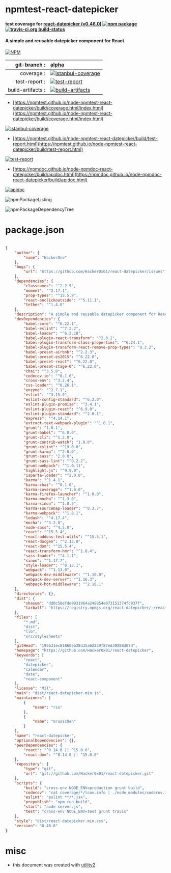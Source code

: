# npmtest-react-datepicker

#### test coverage for  [react-datepicker (v0.46.0)](https://github.com/Hacker0x01/react-datepicker)  [![npm package](https://img.shields.io/npm/v/npmtest-react-datepicker.svg?style=flat-square)](https://www.npmjs.org/package/npmtest-react-datepicker) [![travis-ci.org build-status](https://api.travis-ci.org/npmtest/node-npmtest-react-datepicker.svg)](https://travis-ci.org/npmtest/node-npmtest-react-datepicker)

#### A simple and reusable datepicker component for React

[![NPM](https://nodei.co/npm/react-datepicker.png?downloads=true&downloadRank=true&stars=true)](https://www.npmjs.com/package/react-datepicker)

| git-branch : | [alpha](https://github.com/npmtest/node-npmtest-react-datepicker/tree/alpha)|
|--:|:--|
| coverage : | [![istanbul-coverage](https://npmtest.github.io/node-npmtest-react-datepicker/build/coverage.badge.svg)](https://npmtest.github.io/node-npmtest-react-datepicker/build/coverage.html/index.html)|
| test-report : | [![test-report](https://npmtest.github.io/node-npmtest-react-datepicker/build/test-report.badge.svg)](https://npmtest.github.io/node-npmtest-react-datepicker/build/test-report.html)|
| build-artifacts : | [![build-artifacts](https://npmtest.github.io/node-npmtest-react-datepicker/glyphicons_144_folder_open.png)](https://github.com/npmtest/node-npmtest-react-datepicker/tree/gh-pages/build)|

- [https://npmtest.github.io/node-npmtest-react-datepicker/build/coverage.html/index.html](https://npmtest.github.io/node-npmtest-react-datepicker/build/coverage.html/index.html)

[![istanbul-coverage](https://npmtest.github.io/node-npmtest-react-datepicker/build/screenCapture.buildCi.browser.%252Ftmp%252Fbuild%252Fcoverage.lib.html.png)](https://npmtest.github.io/node-npmtest-react-datepicker/build/coverage.html/index.html)

- [https://npmtest.github.io/node-npmtest-react-datepicker/build/test-report.html](https://npmtest.github.io/node-npmtest-react-datepicker/build/test-report.html)

[![test-report](https://npmtest.github.io/node-npmtest-react-datepicker/build/screenCapture.buildCi.browser.%252Ftmp%252Fbuild%252Ftest-report.html.png)](https://npmtest.github.io/node-npmtest-react-datepicker/build/test-report.html)

- [https://npmdoc.github.io/node-npmdoc-react-datepicker/build/apidoc.html](https://npmdoc.github.io/node-npmdoc-react-datepicker/build/apidoc.html)

[![apidoc](https://npmdoc.github.io/node-npmdoc-react-datepicker/build/screenCapture.buildCi.browser.%252Ftmp%252Fbuild%252Fapidoc.html.png)](https://npmdoc.github.io/node-npmdoc-react-datepicker/build/apidoc.html)

![npmPackageListing](https://npmtest.github.io/node-npmtest-react-datepicker/build/screenCapture.npmPackageListing.svg)

![npmPackageDependencyTree](https://npmtest.github.io/node-npmtest-react-datepicker/build/screenCapture.npmPackageDependencyTree.svg)



# package.json

```json

{
    "author": {
        "name": "HackerOne"
    },
    "bugs": {
        "url": "https://github.com/Hacker0x01/react-datepicker/issues"
    },
    "dependencies": {
        "classnames": "^2.2.5",
        "moment": "^2.17.1",
        "prop-types": "^15.5.8",
        "react-onclickoutside": "^5.11.1",
        "tether": "^1.4.0"
    },
    "description": "A simple and reusable datepicker component for React",
    "devDependencies": {
        "babel-core": "^6.22.1",
        "babel-eslint": "^7.2.2",
        "babel-loader": "^6.2.10",
        "babel-plugin-react-transform": "^2.0.2",
        "babel-plugin-transform-class-properties": "^6.24.1",
        "babel-plugin-transform-react-remove-prop-types": "0.3.2",
        "babel-preset-airbnb": "^2.2.3",
        "babel-preset-es2015": "^6.22.0",
        "babel-preset-react": "^6.22.0",
        "babel-preset-stage-0": "^6.22.0",
        "chai": "^3.5.0",
        "codecov.io": "^0.1.6",
        "cross-env": "^3.2.4",
        "css-loader": "^0.26.1",
        "enzyme": "^2.7.1",
        "eslint": "^3.15.0",
        "eslint-config-standard": "^6.2.0",
        "eslint-plugin-promise": "^3.4.1",
        "eslint-plugin-react": "^6.9.0",
        "eslint-plugin-standard": "^2.0.1",
        "express": "^4.14.1",
        "extract-text-webpack-plugin": "^1.0.1",
        "grunt": "1.0.1",
        "grunt-babel": "^6.0.0",
        "grunt-cli": "^1.2.0",
        "grunt-contrib-watch": "1.0.0",
        "grunt-eslint": "^19.0.0",
        "grunt-karma": "^2.0.0",
        "grunt-sass": "2.0.0",
        "grunt-sass-lint": "^0.2.2",
        "grunt-webpack": "^1.0.11",
        "highlight.js": "^9.9.0",
        "isparta-loader": "^2.0.0",
        "karma": "^1.4.1",
        "karma-chai": "^0.1.0",
        "karma-coverage": "^1.0.0",
        "karma-firefox-launcher": "^1.0.0",
        "karma-mocha": "^1.3.0",
        "karma-sinon": "^1.0.5",
        "karma-sourcemap-loader": "^0.3.7",
        "karma-webpack": "^1.8.1",
        "lodash": "^4.17.4",
        "mocha": "^3.2.0",
        "node-sass": "^4.5.0",
        "react": "^15.5.4",
        "react-addons-test-utils": "^15.5.1",
        "react-docgen": "^2.13.0",
        "react-dom": "^15.5.4",
        "react-transform-hmr": "^1.0.4",
        "sass-loader": "^4.1.1",
        "sinon": "^1.17.7",
        "style-loader": "^0.13.1",
        "webpack": "^1.13.0",
        "webpack-dev-middleware": "^1.10.0",
        "webpack-dev-server": "^1.16.3",
        "webpack-hot-middleware": "^2.16.1"
    },
    "directories": {},
    "dist": {
        "shasum": "dd0c58efde9931964a248854e073151374fc937f",
        "tarball": "https://registry.npmjs.org/react-datepicker/-/react-datepicker-0.46.0.tgz"
    },
    "files": [
        "*.md",
        "dist",
        "lib",
        "src/stylesheets"
    ],
    "gitHead": "195631ec81860eb28d35a62239f87ed39288307d",
    "homepage": "https://github.com/Hacker0x01/react-datepicker",
    "keywords": [
        "react",
        "datepicker",
        "calendar",
        "date",
        "react-component"
    ],
    "license": "MIT",
    "main": "dist/react-datepicker.min.js",
    "maintainers": [
        {
            "name": "rso"
        },
        {
            "name": "mrusschen"
        }
    ],
    "name": "react-datepicker",
    "optionalDependencies": {},
    "peerDependencies": {
        "react": "^0.14.0 || ^15.0.0",
        "react-dom": "^0.14.0 || ^15.0.0"
    },
    "repository": {
        "type": "git",
        "url": "git://github.com/Hacker0x01/react-datepicker.git"
    },
    "scripts": {
        "build": "cross-env NODE_ENV=production grunt build",
        "codecov": "cat coverage/*/lcov.info | ./node_modules/codecov.io/bin/codecov.io.js",
        "eslint": "eslint **/*.jsx",
        "prepublish": "npm run build",
        "start": "node server.js",
        "test": "cross-env NODE_ENV=test grunt travis"
    },
    "style": "dist/react-datepicker.min.css",
    "version": "0.46.0"
}
```



# misc
- this document was created with [utility2](https://github.com/kaizhu256/node-utility2)
